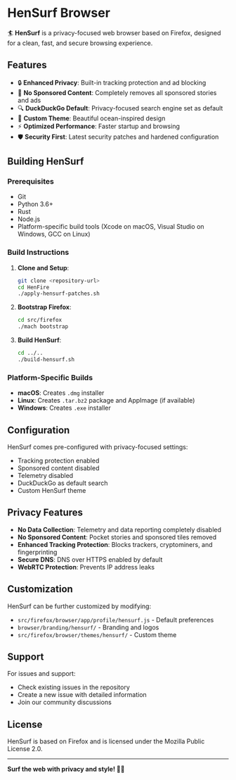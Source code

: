 # HenSurf Browser

🏄 **HenSurf** is a privacy-focused web browser based on Firefox, designed for a clean, fast, and secure browsing experience.

## Features

- 🔒 **Enhanced Privacy**: Built-in tracking protection and ad blocking
- 🚫 **No Sponsored Content**: Completely removes all sponsored stories and ads
- 🔍 **DuckDuckGo Default**: Privacy-focused search engine set as default
- 🎨 **Custom Theme**: Beautiful ocean-inspired design
- ⚡ **Optimized Performance**: Faster startup and browsing
- 🛡️ **Security First**: Latest security patches and hardened configuration

## Building HenSurf

### Prerequisites
- Git
- Python 3.6+
- Rust
- Node.js
- Platform-specific build tools (Xcode on macOS, Visual Studio on Windows, GCC on Linux)

### Build Instructions

1. **Clone and Setup**:
   ```bash
   git clone <repository-url>
   cd HenFire
   ./apply-hensurf-patches.sh
   ```

2. **Bootstrap Firefox**:
   ```bash
   cd src/firefox
   ./mach bootstrap
   ```

3. **Build HenSurf**:
   ```bash
   cd ../..
   ./build-hensurf.sh
   ```

### Platform-Specific Builds

- **macOS**: Creates `.dmg` installer
- **Linux**: Creates `.tar.bz2` package and AppImage (if available)
- **Windows**: Creates `.exe` installer

## Configuration

HenSurf comes pre-configured with privacy-focused settings:

- Tracking protection enabled
- Sponsored content disabled
- Telemetry disabled
- DuckDuckGo as default search
- Custom HenSurf theme

## Privacy Features

- **No Data Collection**: Telemetry and data reporting completely disabled
- **No Sponsored Content**: Pocket stories and sponsored tiles removed
- **Enhanced Tracking Protection**: Blocks trackers, cryptominers, and fingerprinting
- **Secure DNS**: DNS over HTTPS enabled by default
- **WebRTC Protection**: Prevents IP address leaks

## Customization

HenSurf can be further customized by modifying:
- `src/firefox/browser/app/profile/hensurf.js` - Default preferences
- `browser/branding/hensurf/` - Branding and logos
- `src/firefox/browser/themes/hensurf/` - Custom theme

## Support

For issues and support:
- Check existing issues in the repository
- Create a new issue with detailed information
- Join our community discussions

## License

HenSurf is based on Firefox and is licensed under the Mozilla Public License 2.0.

---

**Surf the web with privacy and style! 🏄‍♂️**

